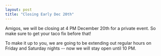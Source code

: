 ```yaml
---
layout: post
title: "Closing Early Dec 20th"
---
```


Amigos, we will be closing at 4 PM December 20th for a private event. So make sure to get your taco fix before that!

To make it up to you, we are going to be extending out regular hours on Friday and Saturday nights -- now we will stay open until 10 PM.
